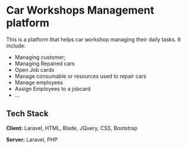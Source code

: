 # Car Workshops Management platform

This is a platform that helps car workshop managing their daily tasks.
It include:
- Managing customer;
- Managing Repaired cars
- Open Job cards
- Manage consumable or resources used to repair cars
- Manage employees
- Assign Employees to a jobcard
- ...

## Tech Stack

**Client:** Laravel, HTML, Blade, JQuery, CSS, Bootstrap

**Server:** Laravel, PHP
